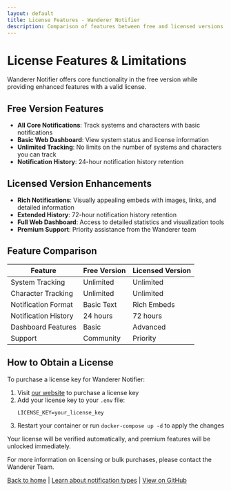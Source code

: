 ```yaml
---
layout: default
title: License Features - Wanderer Notifier
description: Comparison of features between free and licensed versions of Wanderer Notifier
---
```


# License Features & Limitations

Wanderer Notifier offers core functionality in the free version while providing enhanced features with a valid license.

## Free Version Features

- **All Core Notifications**: Track systems and characters with basic notifications
- **Basic Web Dashboard**: View system status and license information
- **Unlimited Tracking**: No limits on the number of systems and characters you can track
- **Notification History**: 24-hour notification history retention

## Licensed Version Enhancements

- **Rich Notifications**: Visually appealing embeds with images, links, and detailed information
- **Extended History**: 72-hour notification history retention
- **Full Web Dashboard**: Access to detailed statistics and visualization tools
- **Premium Support**: Priority assistance from the Wanderer team

## Feature Comparison

| Feature | Free Version | Licensed Version |
|---------|-------------|-----------------|
| System Tracking | Unlimited | Unlimited |
| Character Tracking | Unlimited | Unlimited |
| Notification Format | Basic Text | Rich Embeds |
| Notification History | 24 hours | 72 hours |
| Dashboard Features | Basic | Advanced |
| Support | Community | Priority |

## How to Obtain a License

To purchase a license key for Wanderer Notifier:

1. Visit [our website](https://wanderer.ltd/license) to purchase a license key
2. Add your license key to your `.env` file:
   ```dotenv
   LICENSE_KEY=your_license_key
   ```
3. Restart your container or run `docker-compose up -d` to apply the changes

Your license will be verified automatically, and premium features will be unlocked immediately.

For more information on licensing or bulk purchases, please contact the Wanderer Team.

[Back to home](./index.html) | [Learn about notification types](./notifications.html) | [View on GitHub](https://github.com/yourusername/wanderer-notifier) 